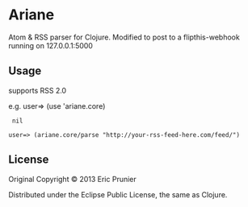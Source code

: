 # Ariane

Atom & RSS parser for Clojure. Modified to post to a flipthis-webhook running on 127.0.0.1:5000

## Usage

supports RSS 2.0

e.g.
     user=> (use 'ariane.core)

     nil

    user=> (ariane.core/parse "http://your-rss-feed-here.com/feed/")

## License

Original Copyright © 2013 Eric Prunier

Distributed under the Eclipse Public License, the same as Clojure.
